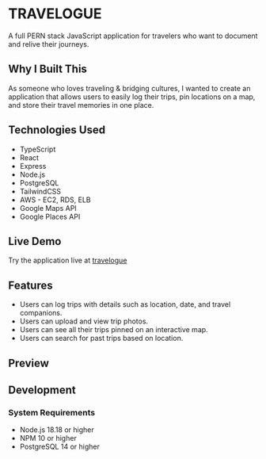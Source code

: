 # TRAVELOGUE

A full PERN stack JavaScript application for travelers who want to document and relive their journeys.

## Why I Built This

As someone who loves traveling & bridging cultures, I wanted to create an application that allows users to easily log their trips, pin locations on a map, and store their travel memories in one place.

## Technologies Used

- TypeScript
- React
- Express
- Node.js
- PostgreSQL
- TailwindCSS
- AWS - EC2, RDS, ELB
- Google Maps API 
- Google Places API 

## Live Demo

Try the application live at [travelogue](http://ec2-3-19-155-17.us-east-2.compute.amazonaws.com/)

## Features

- Users can log trips with details such as location, date, and travel companions.
- Users can upload and view trip photos.
- Users can see all their trips pinned on an interactive map.
- Users can search for past trips based on location.

## Preview


## Development

### System Requirements

- Node.js 18.18 or higher
- NPM 10 or higher
- PostgreSQL 14 or higher

